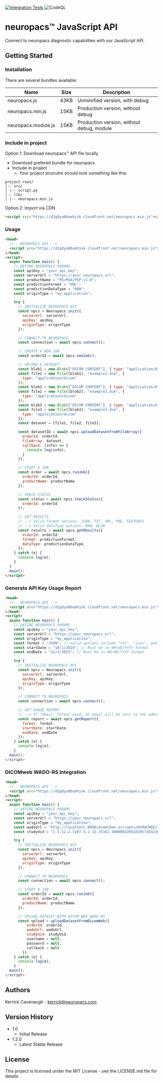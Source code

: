 [![Integration Tests](https://github.com/neuropacs/neuropacs-js-api/actions/workflows/ci.yaml/badge.svg?branch=main)](https://github.com/neuropacs/neuropacs-js-api/actions/workflows/ci.yaml)
![CodeQL](https://github.com/neuropacs/neuropacs-js-api/actions/workflows/codeql-analysis.yml/badge.svg)

# neuropacs™ JavaScript API

Connect to neuropacs diagnostic capabilities with our JavaScript API.

## Getting Started

### Installation

There are several bundles available:

| Name                | Size | Description                               |
| ------------------- | ---- | ----------------------------------------- |
| neuropacs.js        | 43KB | Unminified version, with debug            |
| neuropacs.min.js    | 15KB | Production version, without debug         |
| neuropacs.module.js | 15KB | Production version, without debug, module |

### Include in project

Option 1: Download neuropacs™ API file locally

- Download prefered bundle for neuropacs
- Include in project
  - Your project strucutre should look something like this:

```
project-root/
|-- src/
| |-- script.py
|-- lib/
| |-- neuropacs.min.js
```

Option 2: Import via CDN

```html
<script src="https://d2g8ya06umhjvk.cloudfront.net/neuropacs.min.js"></script>
```

### Usage

```html
<head>
  <!-- NEUROPACS API -->
  <script src="https://d2g8ya06umhjvk.cloudfront.net/neuropacs.min.js"></script>
</head>
<script>
  async function main() {
    // DEFINE NEUROPACS PARAMS
    const apiKey = "your_api_key";
    const serverUrl = "https://your_neuropacs_url";
    const productName = "PD/MSA/PSP-v1.0";
    const predictionFormat = "XML";
    const predictionDataType = "RAW";
    const originType = "my_application";

    try {
      // INITIALIZE NEUROPACS API
      const npcs = Neuropacs.init({
        serverUrl: serverUrl,
        apiKey: apiKey,
        originType: originType
      });

      // CONNECT TO NEUROPACS
      const connection = await npcs.connect();

      // CREATE A NEW JOB
      const orderId = await npcs.newJob();

      // UPLOAD A DATASET
      const blob1 = new Blob(["DICOM CONTENT"], { type: "application/dicom" });
      const file1 = new File([blob1], "example1.dcm", {
        type: "application/dicom"
      });
      const blob2 = new Blob(["DICOM CONTENT"], { type: "application/dicom" });
      const file2 = new File([blob2], "example2.dcm", {
        type: "application/dicom"
      });
      const blob3 = new Blob(["DICOM CONTENT"], { type: "application/dicom" });
      const file3 = new File([blob3], "example3.dcm", {
        type: "application/dicom"
      });
      const dataset = [file1, file2, file3];

      const datasetID = await npcs.uploadDatasetFromFileArray({
        orderId: orderId,
        fileArray: dataset,
        callback: (info) => {
          console.log(info);
        }
      });

      // START A JOB
      const order = await npcs.runJob({
        orderId: orderId,
        productName: productName
      });

      // CHECK STATUS
      const status = await npcs.checkStatus({
        orderId: orderId
      });

      // GET RESULTS
      // --> Valid format options: JSON, TXT, XML, PNG, FEATURES
      // --> Valid dataType options: RAW, BLOB
      const results = await npcs.getResults({
        orderId: orderId
        format: predictionFormat,
        dataType: predictionDataType,
      });
    } catch (e) {
      console.log(e);
    }
  }
  main();
</script>
```

### Generate API Key Usage Report

```html
<head>
  <!-- NEUROPACS API -->
  <script src="https://d2g8ya06umhjvk.cloudfront.net/neuropacs.min.js"></script>
</head>
<script>
  async function main() {
    // DEFINE NEUROPACS PARAMS
    const apiKey = "your_api_key";
    const serverUrl = "https://your_neuropacs_url";
    const originType = "my_application";
    const format = "JSON"; // Valid options include "txt", "json", and "email"
    const startDate = "10/1/2024"; // Must be in mM/dD/YYYY format
    const endDate = "12/1/2025"; // Must be in mM/dD/YYYY format

    try {
      // INITIALIZE NEUROPACS API
      const npcs = Neuropacs.init({
        serverUrl: serverUrl,
        apiKey: apiKey,
        originType: originType
      });

      // CONNECT TO NEUROPACS
      const connection = await npcs.connect();

      // GET USAGE REPORT
      // --> If 'email' format used, an email will be sent to the admin user associated with the specified key.
      const report = await npcs.getReport({
        format: format,
        startDate: startDate,
        endDate: endDate
      });
    } catch (e) {
      console.log(e);
    }
  main();
</script>
```

### DICOMweb WADO-RS Integration

```html
<head>
  <!-- NEUROPACS API -->
  <script src="https://d2g8ya06umhjvk.cloudfront.net/neuropacs.min.js"></script>
</head>
<script>
  async function main() {
    // DEFINE NEUROPACS PARAMS
    const apiKey = "your_api_key";
    const serverUrl = "https://your_neuropacs_url";
    const originType = "my_application";
    const wadoUrl = "http://localhost:8080/dcm4chee-arc/aets/DCM4CHEE/rs";
    const studyUid = "1.3.12.2.1107.5.2.32.35162.30000022041820573832300000043";

    try {
      // INITIALIZE NEUROPACS API
      const npcs = Neuropacs.init({
        serverUrl: serverUrl,
        apiKey: apiKey,
        originType: originType
      });

      // CONNECT TO NEUROPACS
      const connection = await npcs.connect();

      // START A JOB
      const orderId = await npcs.runJob({
        orderId: orderId,
        productName: productName
      });

      // UPLOAD DATASET WITH DICOM WEB WADO-RS
      const upload = uploadDatasetFromDicomWeb({
          orderId: orderId,
          wadoUrl: wadoUrl,
          studyUid: studyUid,
          username = null,
          password = null,
          callback = null
        })
    } catch (e) {
      console.log(e);
    }
  main();
</script>
```

## Authors

Kerrick Cavanaugh - kerrick@neuropacs.com

## Version History

- 1.0
  - Initial Release
- 1.2.0
  - Latest Stable Release

## License

This project is licensed under the MIT License - see the LICENSE.md file for details

